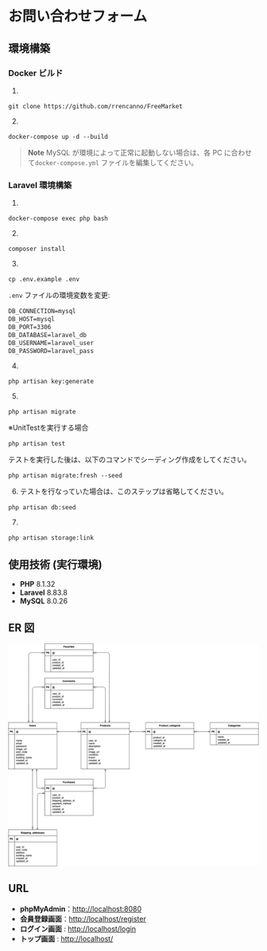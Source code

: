 # お問い合わせフォーム

## 環境構築

### Docker ビルド

1. 
```
git clone https://github.com/rrencanno/FreeMarket
```
2. 
```
docker-compose up -d --build
```

> **Note**
> MySQL が環境によって正常に起動しない場合は、各 PC に合わせて`docker-compose.yml` ファイルを編集してください。

### Laravel 環境構築

1. 
```
docker-compose exec php bash
```
2. 
```
composer install
```
3. 
```
cp .env.example .env
```

`.env` ファイルの環境変数を変更:

```
DB_CONNECTION=mysql
DB_HOST=mysql
DB_PORT=3306
DB_DATABASE=laravel_db
DB_USERNAME=laravel_user
DB_PASSWORD=laravel_pass
```

4. 
```
php artisan key:generate
```
5. 
```
php artisan migrate
```
※UnitTestを実行する場合

```
php artisan test
```

テストを実行した後は、以下のコマンドでシーディング作成をしてください。

```
php artisan migrate:fresh --seed
```

6. テストを行なっていた場合は、このステップは省略してください。
```
php artisan db:seed
```
7. 
```
php artisan storage:link
```

## 使用技術 (実行環境)

- **PHP** 8.1.32
- **Laravel** 8.83.8
- **MySQL** 8.0.26

## ER 図

![FreeMarket](FreeMarket.png)

## URL

- **phpMyAdmin**：[http://localhost:8080](http://localhost:8080)
- **会員登録画面**：[http://localhost/register](http://localhost/register)
- **ログイン画面** : [http://localhost/login](http://localhost/login)
- **トップ画面** : [http://localhost/](http://localhost/)
